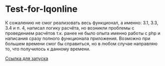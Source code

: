 # Test-for-Iqonline

К сожалению не смог реализовать весь функционал, а именно: 
3.1, 3.3, 3.4 и п. 4, написал логику расчёта, но возникли проблемы с проведением расчётов т.к. ранее не было опыта именно работы с php и написания сразу полного функционала приложения. Возможно при большем времени смог бы справиться, но в любом случае направляю то, что получилось к данному времени. 

[Ссылка для запуска](https://ferrayd.github.io/Test-for-iqonline/)
 
